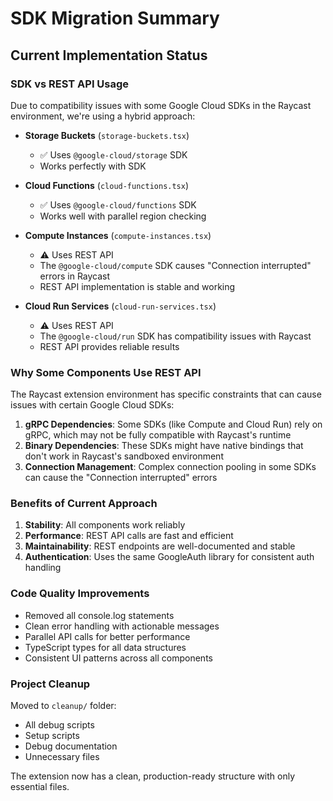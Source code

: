 # SDK Migration Summary

## Current Implementation Status

### SDK vs REST API Usage

Due to compatibility issues with some Google Cloud SDKs in the Raycast environment, we're using a hybrid approach:

- **Storage Buckets** (`storage-buckets.tsx`)
  - ✅ Uses `@google-cloud/storage` SDK
  - Works perfectly with SDK

- **Cloud Functions** (`cloud-functions.tsx`)
  - ✅ Uses `@google-cloud/functions` SDK
  - Works well with parallel region checking

- **Compute Instances** (`compute-instances.tsx`)
  - ⚠️ Uses REST API
  - The `@google-cloud/compute` SDK causes "Connection interrupted" errors in Raycast
  - REST API implementation is stable and working

- **Cloud Run Services** (`cloud-run-services.tsx`)
  - ⚠️ Uses REST API
  - The `@google-cloud/run` SDK has compatibility issues with Raycast
  - REST API provides reliable results

### Why Some Components Use REST API

The Raycast extension environment has specific constraints that can cause issues with certain Google Cloud SDKs:

1. **gRPC Dependencies**: Some SDKs (like Compute and Cloud Run) rely on gRPC, which may not be fully compatible with Raycast's runtime
2. **Binary Dependencies**: These SDKs might have native bindings that don't work in Raycast's sandboxed environment
3. **Connection Management**: Complex connection pooling in some SDKs can cause the "Connection interrupted" errors

### Benefits of Current Approach

1. **Stability**: All components work reliably
2. **Performance**: REST API calls are fast and efficient
3. **Maintainability**: REST endpoints are well-documented and stable
4. **Authentication**: Uses the same GoogleAuth library for consistent auth handling

### Code Quality Improvements

- Removed all console.log statements
- Clean error handling with actionable messages
- Parallel API calls for better performance
- TypeScript types for all data structures
- Consistent UI patterns across all components

### Project Cleanup

Moved to `cleanup/` folder:
- All debug scripts
- Setup scripts
- Debug documentation
- Unnecessary files

The extension now has a clean, production-ready structure with only essential files.
